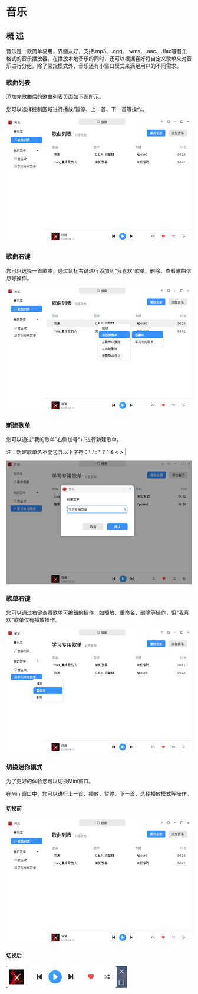 # 音乐
## 概 述
音乐是一款简单易用，界面友好，支持.mp3、.ogg、.wma、.aac、.flac等音乐格式的音乐播放器。在播放本地音乐的同时，还可以根据喜好将自定义歌单来对音乐进行分组。除了常规模式外，音乐还有小窗口模式来满足用户的不同需求。


### 歌曲列表

添加完歌曲后的歌曲列表页面如下图所示。

您可以选择控制区域进行播放/暂停、上一首、下一首等操作。

![图 1 歌曲列表-big](image/list.png)


### 歌曲右键

您可以选择一首歌曲，通过鼠标右键进行添加到“我喜欢”歌单、删除、查看歌曲信息等操作。

![图 2 歌曲右键-big](image/right.png)

### 新建歌单

您可以通过“我的歌单”右侧加号“+”进行新建歌单。

注：新建歌单名不能包含以下字符：\ / : * ? " & < > |

![图 3 新建歌单-big](image/create-playlist.png)

### 歌单右键

您可以通过右键查看歌单可编辑的操作，如播放、重命名、删除等操作，但“我喜欢”歌单仅有播放操作。

![图 4 歌单右键-big](image/edit-playlist.png)


### 切换迷你模式

为了更好的体验您可以切换Mini窗口。

在Mini窗口中，您可以进行上一首、播放、暂停、下一首、选择播放模式等操作。

#### 切换前

![图 5 歌曲列表-big](image/list.png)

#### 切换后

![图 6 迷你模式](image/mini.png)



